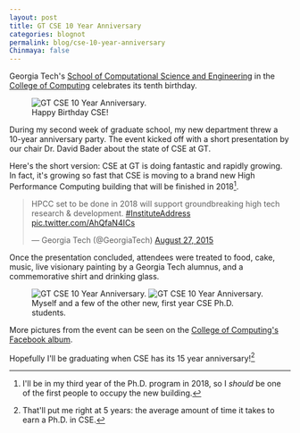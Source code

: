 ```yaml
---
layout: post
title: GT CSE 10 Year Anniversary
categories: blognot
permalink: blog/cse-10-year-anniversary
Chinmaya: false
---
```


Georgia Tech's [School of Computational Science and Engineering][cse] in the [College of Computing][coc] celebrates its tenth birthday. 

<!--more-->

<figure>
  <img src="/images/blog/gt-cse-10-year-anniversary.png" alt="GT CSE 10 Year Anniversary.">
  <figcaption>Happy Birthday CSE!</figcaption>
</figure>

During my second week of graduate school, my new department threw a 10-year anniversary party. The event kicked off with a short presentation by our chair Dr. David Bader about the state of CSE at GT. 

Here's the short version: CSE at GT is doing fantastic and rapidly growing. In fact, it's growing so fast that CSE is moving to a brand new High Performance Computing building that will be finished in 2018[^fn-hpcc]. 

<blockquote class="twitter-tweet tw-align-center" lang="en"><p lang="en" dir="ltr">HPCC set to be done in 2018 will support groundbreaking high tech research &amp; development. <a href="https://twitter.com/hashtag/InstituteAddress?src=hash">#InstituteAddress</a> <a href="http://t.co/AhQfaN4ICs">pic.twitter.com/AhQfaN4ICs</a></p>&mdash; Georgia Tech (@GeorgiaTech) <a href="https://twitter.com/GeorgiaTech/status/636926028858961920">August 27, 2015</a></blockquote> <script async src="//platform.twitter.com/widgets.js" charset="utf-8"></script>

Once the presentation concluded, attendees were treated to food, cake, music, live visionary painting by a Georgia Tech alumnus, and a commemorative shirt and drinking glass. 

<figure class="l-page">
  <div class="figure-grid">
    <img class="figure-grid-left" src="/images/blog/gt-cse-10-year-anniversary-2.jpg" alt="GT CSE 10 Year Anniversary.">
    <img class="figure-grid-right" src="/images/blog/gt-cse-10-year-anniversary-3.jpg" alt="GT CSE 10 Year Anniversary.">
  </div>
  <figcaption>Myself and a few of the other new, first year CSE Ph.D. students.</figcaption>
</figure>

More pictures from the event can be seen on the [College of Computing's Facebook album][fb]. 

Hopefully I'll be graduating when CSE has its 15 year anniversary![^fn-grad]

[gt]: http://gatech.edu "Georgia Tech."
[cse]: http://cse.gatech.edu "GT Computational Science and Engineering."
[coc]: http://www.cc.gatech.edu "GT College of Computing."

[fb]: https://www.facebook.com/media/set/?set=a.10153556403559481.1073741838.104804139480&type=3 "GT College of Computing on Facebook."

[^fn-hpcc]: I'll be in my third year of the Ph.D. program in 2018, so I *should* be one of the first people to occupy the new building.
[^fn-grad]: That'll put me right at 5 years: the average amount of time it takes to earn a Ph.D. in CSE.
